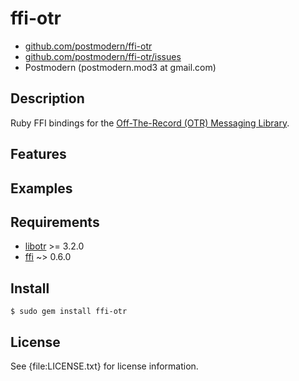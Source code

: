 # ffi-otr

* [github.com/postmodern/ffi-otr](http://github.com/postmodern/ffi-otr/)
* [github.com/postmodern/ffi-otr/issues](http://github.com/postmodern/ffi-otr/issues)
* Postmodern (postmodern.mod3 at gmail.com)

## Description

Ruby FFI bindings for the [Off-The-Record (OTR) Messaging Library](http://otr.cypherpunks.ca/).

## Features

## Examples

## Requirements

* [libotr](http://otr.cypherpunks.ca/) >= 3.2.0
* [ffi](http://github.com/ffi/ffi) ~> 0.6.0

## Install

    $ sudo gem install ffi-otr

## License

See {file:LICENSE.txt} for license information.

